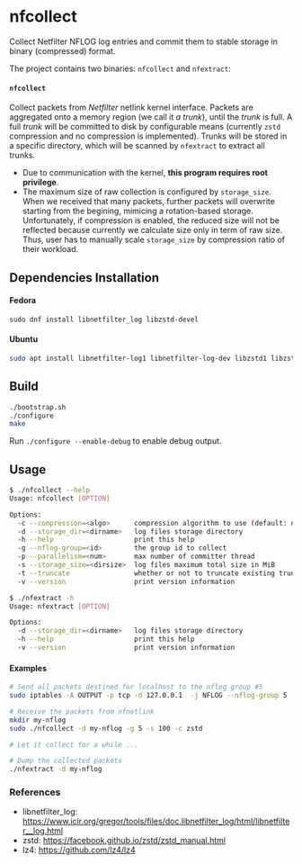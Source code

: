 # nfcollect

Collect Netfilter NFLOG log entries and commit them to stable storage in binary (compressed) format.

The project contains two binaries: `nfcollect` and `nfextract`:

#### `nfcollect`

Collect packets from *Netfilter* netlink kernel interface.  Packets are
aggregated onto a memory region (we call it *a trunk*), until the *trunk* is full.
A full *trunk* will be committed to disk by configurable means (currently `zstd`
compression and no compression is implemented).  Trunks will be stored in a
specific directory, which will be scanned by `nfextract` to extract all trunks.

* Due to communication with the kernel, **this program requires root privilege**.
* The maximum size of raw collection is configured by `storage_size`.  When we
  received that many packets, further packets will overwrite starting from the
  begining, mimicing a rotation-based storage.  Unfortunately, if compression is
  enabled, the reduced size will not be reflected because currently we calculate
  size only in term of raw size.  Thus, user has to manually scale `storage_size` by
  compression ratio of their workload.

## Dependencies Installation

#### Fedora

```
sudo dnf install libnetfilter_log libzstd-devel
```

#### Ubuntu

```bash
sudo apt install libnetfilter-log1 libnetfilter-log-dev libzstd1 libzstd1-dev
```

## Build

```bash
./bootstrap.sh
./configure
make
```

Run `./configure --enable-debug` to enable debug output.

## Usage

``` bash
$ ./nfcollect --help
Usage: nfcollect [OPTION]

Options:
  -c --compression=<algo>      compression algorithm to use (default: no compression)
  -d --storage_dir=<dirname>   log files storage directory
  -h --help                    print this help
  -g --nflog-group=<id>        the group id to collect
  -p --parallelism=<num>       max number of committer thread
  -s --storage_size=<dirsize>  log files maximum total size in MiB
  -t --truncate                whether or not to truncate existing trunks (default: no)
  -v --version                 print version information

$ ./nfextract -h     
Usage: nfextract [OPTION]

Options:
  -d --storage_dir=<dirname>   log files storage directory
  -h --help                    print this help
  -v --version                 print version information
```

#### Examples

```bash
# Send all packets destined for localhost to the nflog group #5
sudo iptables -A OUTPUT -p tcp -d 127.0.0.1  -j NFLOG --nflog-group 5

# Receive the packets from nfnetlink
mkdir my-nflog
sudo ./nfcollect -d my-nflog -g 5 -s 100 -c zstd

# Let it collect for a while ...

# Dump the collected packets
./nfextract -d my-nflog
```


### References

* libnetfilter_log: https://www.icir.org/gregor/tools/files/doc.libnetfilter_log/html/libnetfilter__log.html
* zstd: https://facebook.github.io/zstd/zstd_manual.html
* lz4: https://github.com/lz4/lz4
